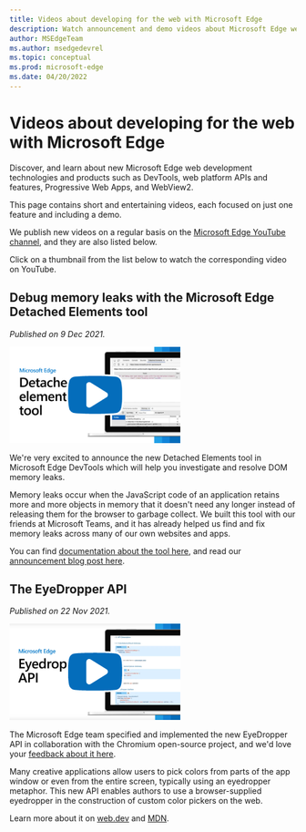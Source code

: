 ```yaml
---
title: Videos about developing for the web with Microsoft Edge
description: Watch announcement and demo videos about Microsoft Edge web development technologies such as DevTools, Progressive Web App, Web platform features, WebView2, and more.
author: MSEdgeTeam
ms.author: msedgedevrel
ms.topic: conceptual
ms.prod: microsoft-edge
ms.date: 04/20/2022
---
```

# Videos about developing for the web with Microsoft Edge

Discover, and learn about new Microsoft Edge web development technologies and products such as DevTools, web platform APIs and features, Progressive Web Apps, and WebView2.

This page contains short and entertaining videos, each focused on just one feature and including a demo.

We publish new videos on a regular basis on the [Microsoft Edge YouTube channel](https://www.youtube.com/channel/UCIGx7oT8p6-jUpOfg98yelA), and they are also listed below.

Click on a thumbnail from the list below to watch the corresponding video on YouTube.

<!--
To add a new video:
- Create a thumbnail image for the video: 300px wide, no faces of people, big blue play button.
- Place the video thumbnail image in the ./images folder next to this page.
- Prepare the YouTube URL, title, and description.
- Add a new H2 heading below this comment, with the title of the video.
- Add the publish date next (same as the one on YouTube).
- Add a markdown image below the date, with the thumbnail you added before, and link this image tag to the YouTube video.
- Place the description below that, fixing any links that came from YouTube and that might have been shortened.
-->

## Debug memory leaks with the Microsoft Edge Detached Elements tool

_Published on 9 Dec 2021._

[![Thumbnail image for the Detached Elements video](./images/detached-elements.png)](https://www.youtube.com/watch?v=v2iy17ptmBk)

We're very excited to announce the new Detached Elements tool in Microsoft Edge DevTools which will help you investigate and resolve DOM memory leaks.

Memory leaks occur when the JavaScript code of an application retains more and more objects in memory that it doesn't need any longer instead of releasing them for the browser to garbage collect.
We built this tool with our friends at Microsoft Teams, and it has already helped us find and fix memory leaks across many of our own websites and apps.

You can find [documentation about the tool here](../devtools-guide-chromium/memory-problems/dom-leaks.md), and read our [announcement blog post here](https://blogs.windows.com/msedgedev/2021/12/09/debug-memory-leaks-detached-elements-tool-devtools/).
 
## The EyeDropper API

_Published on 22 Nov 2021._

[![Thumbnail image for the Eye Dropper API video](./images/eye-dropper.png)](https://www.youtube.com/watch?v=XZUEnUbI7dE)

The Microsoft Edge team specified and implemented the new EyeDropper API in collaboration with the Chromium open-source project, and we'd love your [feedback about it here](https://github.com/WICG/eyedropper-api/issues).

Many creative applications allow users to pick colors from parts of the app window or even from the entire screen, typically using an eyedropper metaphor. This new  API enables authors to use a browser-supplied eyedropper in the construction of custom color pickers on the web.

Learn more about it on [web.dev](https://web.dev/eyedropper/) and [MDN](https://developer.mozilla.org/en-US/docs/Web/API/EyeDropper_API).
